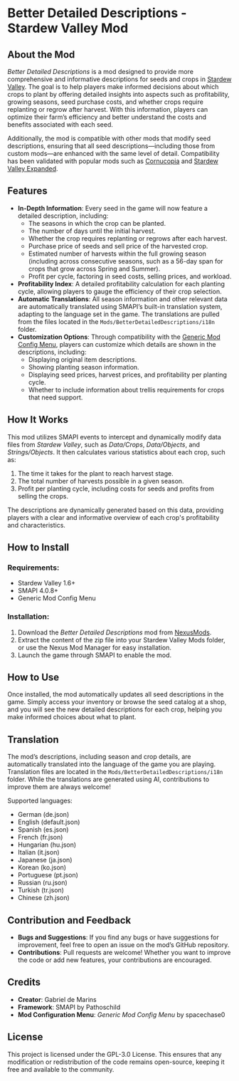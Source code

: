 # Better Detailed Descriptions - Stardew Valley Mod

## About the Mod

*Better Detailed Descriptions* is a mod designed to provide more comprehensive and informative descriptions for seeds and crops in [Stardew Valley](https://www.nexusmods.com/stardewvalley). The goal is to help players make informed decisions about which crops to plant by offering detailed insights into aspects such as profitability, growing seasons, seed purchase costs, and whether crops require replanting or regrow after harvest. With this information, players can optimize their farm’s efficiency and better understand the costs and benefits associated with each seed.

Additionally, the mod is compatible with other mods that modify seed descriptions, ensuring that all seed descriptions—including those from custom mods—are enhanced with the same level of detail. Compatibility has been validated with popular mods such as [Cornucopia](https://www.nexusmods.com/stardewvalley/mods/19508) and [Stardew Valley Expanded](https://www.nexusmods.com/stardewvalley/mods/3753).

## Features

- **In-Depth Information**: Every seed in the game will now feature a detailed description, including:
  - The seasons in which the crop can be planted.
  - The number of days until the initial harvest.
  - Whether the crop requires replanting or regrows after each harvest.
  - Purchase price of seeds and sell price of the harvested crop.
  - Estimated number of harvests within the full growing season (including across consecutive seasons, such as a 56-day span for crops that grow across Spring and Summer).
  - Profit per cycle, factoring in seed costs, selling prices, and workload.
- **Profitability Index**: A detailed profitability calculation for each planting cycle, allowing players to gauge the efficiency of their crop selection.
- **Automatic Translations**: All season information and other relevant data are automatically translated using SMAPI’s built-in translation system, adapting to the language set in the game. The translations are pulled from the files located in the `Mods/BetterDetailedDescriptions/i18n` folder.
- **Customization Options**: Through compatibility with the [Generic Mod Config Menu](https://www.nexusmods.com/stardewvalley/mods/5098), players can customize which details are shown in the descriptions, including:
  - Displaying original item descriptions.
  - Showing planting season information.
  - Displaying seed prices, harvest prices, and profitability per planting cycle.
  - Whether to include information about trellis requirements for crops that need support.

## How It Works

This mod utilizes SMAPI events to intercept and dynamically modify data files from *Stardew Valley*, such as *Data/Crops*, *Data/Objects*, and *Strings/Objects*. It then calculates various statistics about each crop, such as:

1. The time it takes for the plant to reach harvest stage.
2. The total number of harvests possible in a given season.
3. Profit per planting cycle, including costs for seeds and profits from selling the crops.

The descriptions are dynamically generated based on this data, providing players with a clear and informative overview of each crop's profitability and characteristics.

## How to Install

### Requirements:
- Stardew Valley 1.6+
- SMAPI 4.0.8+
- Generic Mod Config Menu

### Installation:
1. Download the *Better Detailed Descriptions* mod from [NexusMods](https://www.nexusmods.com/stardewvalley/mods/28472).
2. Extract the content of the zip file into your Stardew Valley Mods folder, or use the Nexus Mod Manager for easy installation.
3. Launch the game through SMAPI to enable the mod.

## How to Use

Once installed, the mod automatically updates all seed descriptions in the game. Simply access your inventory or browse the seed catalog at a shop, and you will see the new detailed descriptions for each crop, helping you make informed choices about what to plant.

## Translation

The mod’s descriptions, including season and crop details, are automatically translated into the language of the game you are playing. Translation files are located in the `Mods/BetterDetailedDescriptions/i18n` folder. While the translations are generated using AI, contributions to improve them are always welcome!

Supported languages:
- German (de.json)
- English (default.json)
- Spanish (es.json)
- French (fr.json)
- Hungarian (hu.json)
- Italian (it.json)
- Japanese (ja.json)
- Korean (ko.json)
- Portuguese (pt.json)
- Russian (ru.json)
- Turkish (tr.json)
- Chinese (zh.json)

## Contribution and Feedback

- **Bugs and Suggestions**: If you find any bugs or have suggestions for improvement, feel free to open an issue on the mod’s GitHub repository.
- **Contributions**: Pull requests are welcome! Whether you want to improve the code or add new features, your contributions are encouraged.

## Credits

- **Creator**: Gabriel de Marins
- **Framework**: SMAPI by Pathoschild  
- **Mod Configuration Menu**: *Generic Mod Config Menu* by spacechase0

## License

This project is licensed under the GPL-3.0 License. This ensures that any modification or redistribution of the code remains open-source, keeping it free and available to the community.
